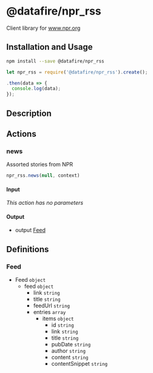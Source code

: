 # @datafire/npr_rss

Client library for www.npr.org

## Installation and Usage
```bash
npm install --save @datafire/npr_rss
```
```js
let npr_rss = require('@datafire/npr_rss').create();

.then(data => {
  console.log(data);
});
```

## Description



## Actions

### news
Assorted stories from NPR


```js
npr_rss.news(null, context)
```

#### Input
*This action has no parameters*

#### Output
* output [Feed](#feed)



## Definitions

### Feed
* Feed `object`
  * feed `object`
    * link `string`
    * title `string`
    * feedUrl `string`
    * entries `array`
      * items `object`
        * id `string`
        * link `string`
        * title `string`
        * pubDate `string`
        * author `string`
        * content `string`
        * contentSnippet `string`


